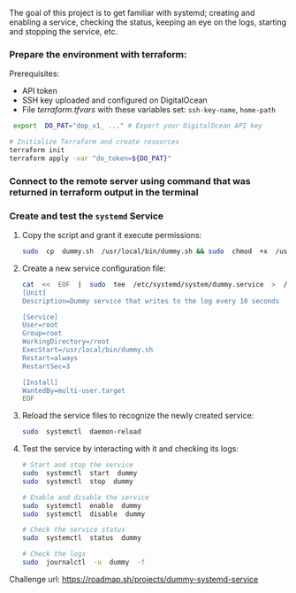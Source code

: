 
The goal of this project is to get familiar with systemd; creating and enabling a service, checking the status, keeping an eye on the logs, starting and stopping the service, etc.

### Prepare the environment with terraform:
Prerequisites:

 - API token
 - SSH key uploaded and configured on DigitalOcean
-  File *terraform.tfvars* with these variables set: `ssh-key-name`, `home-path`
```sh
 export  DO_PAT="dop_v1_ ..." # Export your DigitalOcean API key

# Initialize Terraform and create resources
terraform init
terraform apply -var "do_token=${DO_PAT}"
```
### Connect to the remote server using command that was returned in terraform output in the terminal

### Create and test the `systemd` Service

 1. Copy the script and grant it execute permissions:
    ```sh
    sudo  cp  dummy.sh  /usr/local/bin/dummy.sh && sudo  chmod  +x  /usr/local/bin/dummy.sh
    ```
 2.  Create a new service configuration file:
     ```sh
     cat  <<  EOF  |  sudo  tee  /etc/systemd/system/dummy.service  >  /dev/null
     [Unit]
     Description=Dummy service that writes to the log every 10 seconds
     
     [Service]
     User=root
     Group=root
     WorkingDirectory=/root
     ExecStart=/usr/local/bin/dummy.sh
     Restart=always
     RestartSec=3
     
     [Install]
     WantedBy=multi-user.target
     EOF
     ```
3. Reload the service files to recognize the newly created service:
    ```sh
    sudo  systemctl  daemon-reload
    ```
4. Test the service by interacting with it and checking its logs:
    ```sh
    # Start and stop the service
    sudo  systemctl  start  dummy
    sudo  systemctl  stop  dummy
    
    # Enable and disable the service
    sudo  systemctl  enable  dummy
    sudo  systemctl  disable  dummy

    # Check the service status
    sudo  systemctl  status  dummy

    # Check the logs
    sudo  journalctl  -u  dummy  -f
    ```

Challenge url: https://roadmap.sh/projects/dummy-systemd-service
